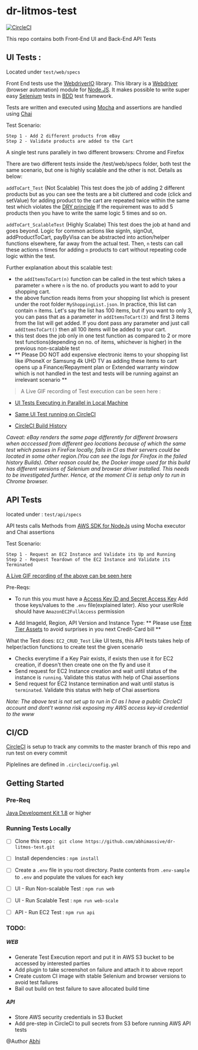 # dr-litmos-test

[![CircleCI](https://circleci.com/gh/abhimassive/dr-litmos-test/tree/master.svg?style=svg)](https://circleci.com/gh/abhimassive/dr-litmos-test/tree/master)

This repo contains both Front-End UI and Back-End API Tests

## UI Tests : 

Located under `test/web/specs`

Front End tests use the [WebdriverIO](http://webdriver.io/) library. This library is a [Webdriver](https://w3c.github.io/webdriver/webdriver-spec.html) (browser automation) module for [Node.JS](https://nodejs.org/en/). It makes possible to write super easy [Selenium](https://en.wikipedia.org/wiki/Selenium_(software)) tests in [BDD](https://en.wikipedia.org/wiki/Behavior-driven_development) test framework.

Tests are written and executed using [Mocha](https://mochajs.org/) and
assertions are handled using [Chai](http://www.chaijs.com/)

Test Scenario:

```
Step 1 - Add 2 different products from eBay
Step 2 - Validate products are added to the Cart
```
A single test runs parallely in two different browsers: Chrome and Firefox

There are two different tests inside the /test/web/specs folder, both test the same scenario, but one is highly scalable and the other is not. Details as below:

```addToCart_Test``` (Not Scalable) This test does the job of adding 2 different products but as you can see the tests are a bit cluttered and code (click and setValue) for adding product to the cart are repeated twice within the same test which violates the [DRY principle](https://web-techno.net/dry-principle-explained/) If the requirement was to add 5 products then you have to write the same logic 5 times and so on.

```addToCart_ScalableTest``` (Highly Scalabe) This test does the job at hand and goes beyond. Logic for common actions like signIn, signOut, addProductToCart, payByVisa can be abstracted into action/helper functions elsewhere, far away from the actual test. Then, `n` tests can call these actions `n` times for adding `n` products to cart without repeating code logic within the test.


Further explanation about this scalable test: 

* the `addItemsToCart(n)` function can be called in the test which takes a parameter `n` where `n` is the no. of products you want to add to your shopping cart. 
* the above function reads items from your shopping list which is present under the root folder `MyShoppingList.json`. In practice, this list can contain `n` items. Let's say the list has 100 items, but if you want to only 3, you can pass that as a parameter in `addItemsToCart(3)` and first 3 items from the list will get added. If you dont pass any parameter and just call `addItemsToCart()` then all 100 items will be added to your cart.
* this test does the job only in one test function as compared to 2 or more test functions(depending on no. of items, whichever is higher) in the previous non-scalable test
* ** Please DO NOT add expensive electronic items to your shopping list like iPhoneX or Samsung 4k UHD TV as adding these items to cart opens up a Finance/Repayment plan or Extended warranty window which is not handled in the test and tests will be running against an irrelevant scenario **

> A Live GIF recording of Test execution can be seen here :
* [UI Tests Executing in Parallel in Local Machine](https://drive.google.com/file/d/1Qbg8w5DgFX6p9_qHRIwtM3xW5srAeDdo/view)

* [Same UI Test running on CircleCI](https://drive.google.com/file/d/19kHaDauCb-HkbYdS6rzqvJTzxE77DxCU/view)
* [CircleCI Build History](https://circleci.com/gh/abhimassive/dr-litmos-test/tree/master)
  
_Caveat: eBay renders the same page differently for different browsers when acccessed from different geo locations because of which the same test which passes in FireFox locally, fails in CI as their servers could be located in some other region.(You can see the logs for Firefox in the failed history Builds). Other reason could be, the Docker image used for this build has different versions of Selenium and browser driver installed. This needs to be investigated further.
Hence, at the moment CI is setup only to run in Chrome browser._



## API Tests 

located under : `test/api/specs`

API tests calls Methods from [AWS SDK for NodeJs](https://docs.aws.amazon.com/AWSJavaScriptSDK/latest/index.html)
using Mocha executor and Chai assertions

Test Scenario:

```
Step 1 - Request an EC2 Instance and Validate its Up and Running
Step 2 - Request Teardown of the EC2 Instance and Validate its Terminated
```
[A Live GIF recording of the above can be seen here](https://drive.google.com/file/d/1JPtMeRDMuRSiPbgOVZKDOvm_Ar2zRPtH/view)

Pre-Reqs:
* To run this you must have a [Access Key ID and Secret Access Key](https://docs.aws.amazon.com/general/latest/gr/aws-sec-cred-types.html)
Add those keys/values to the `.env` file(explained later). Also your userRole should have `AmazonEC2FullAccess` permission

* Add ImageId, Region, API Version and Instance Type: ** Please use [Free Tier Assets](https://docs.aws.amazon.com/awsaccountbilling/latest/aboutv2/free-tier-limits.html) to avoid surprises in you next Credit-Card bill **

What the Test does:
```EC2_CRUD_Test``` Like UI tests, this API tests takes help of helper/action functions to create test the given scenario
* Checks everytime if a Key Pair exists, if exists then use it for EC2 creation, if doesn't then create one on the fly and use it
* Send request for EC2 Instance creation and wait until status of the instance is `running`. Validate this status with help of Chai assertions
* Send request for EC2 Instance termination and wait until status is `terminated`. Validate this status with help of Chai assertions

_Note: The above test is not set up to run in CI as I have a public CircleCI account and dont't wanna risk exposing my AWS access key-id credential to the www_



## CI/CD
[CircleCI](https://circleci.com/product/) is setup to track any commits to the master branch of this repo and run test on every commit

Piplelines are defined in `.circleci/config.yml`


## Getting Started

### Pre-Req
[Java Development Kit 1.8](http://www.oracle.com/technetwork/java/javase/downloads/jdk8-downloads-2133151.html) or higher

### Running Tests Locally
- [ ] Clone this repo : ` git clone https://github.com/abhimassive/dr-litmos-test.git`

- [ ] Install dependencies : `npm install`

- [ ] Create a `.env` file in you root directory. Paste contents from `.env-sample` to `.env` and populate the values for each key

- [ ] UI - Run Non-scalable Test : `npm run web`

- [ ] UI - Run Scalable Test  : `npm run web-scale`

- [ ] API -  Run EC2 Test : `npm run api`


### TODO:
##### WEB
* Generate Test Execution report and put it in AWS S3 bucket to be accessed by interested parties
* Add plugin to take screenshot on failure and attach it to above report
* Create custom CI image with stable Selenium and browser versions to avoid test failures
* Bail out build on test failure to save allocated build time

##### API
* Store AWS security credentials in S3 Bucket 
* Add pre-step in CircleCI to pull secrets from S3 before running AWS API tests


@Author [Abhi](mailto:daspatnaik@gmail.com)


